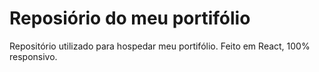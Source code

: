 # Reposiório do meu portifólio
Repositório utilizado para hospedar meu portifólio. Feito em React, 100% responsivo.
